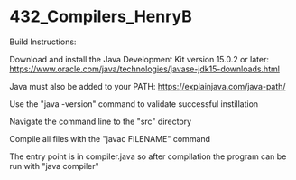 # 432_Compilers_HenryB

Build Instructions:

Download and install the Java Development Kit version 15.0.2 or later:
https://www.oracle.com/java/technologies/javase-jdk15-downloads.html

Java must also be added to your PATH: https://explainjava.com/java-path/

Use the "java -version" command to validate successful instillation

Navigate the command line to the "src" directory

Compile all files with the "javac FILENAME" command

The entry point is in compiler.java so after compilation the program can be run
with "java compiler"